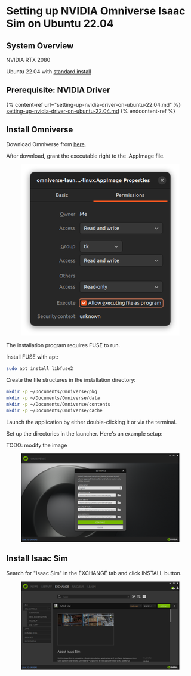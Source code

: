 # Setting up NVIDIA Omniverse Isaac Sim on Ubuntu 22.04

## System Overview

NVIDIA RTX 2080

Ubuntu 22.04 with [standard install](https://notes.tk233.xyz/tools/ubuntu-22.04-standard-installation-procedure)

## Prerequisite: NVIDIA Driver

{% content-ref url="setting-up-nvidia-driver-on-ubuntu-22.04.md" %}
[setting-up-nvidia-driver-on-ubuntu-22.04.md](setting-up-nvidia-driver-on-ubuntu-22.04.md)
{% endcontent-ref %}



## Install Omniverse

Download Omniverse from [here](https://www.nvidia.com/en-us/omniverse/download/).

After download, grant the executable right to the .AppImage file.

<figure><img src="../../.gitbook/assets/image (1) (1) (2) (2).png" alt=""><figcaption></figcaption></figure>

The installation program requires FUSE to run.

Install FUSE with apt:

```bash
sudo apt install libfuse2
```



Create the file structures in the installation directory:

```bash
mkdir -p ~/Documents/Omniverse/pkg
mkdir -p ~/Documents/Omniverse/data
mkdir -p ~/Documents/Omniverse/contents
mkdir -p ~/Documents/Omniverse/cache
```





Launch the application by either double-clicking it or via the terminal.

Set up the directories in the launcher. Here's an example setup:

TODO: modify the image

<figure><img src="../../.gitbook/assets/image (27) (2).png" alt=""><figcaption></figcaption></figure>



## Install Isaac Sim

Search for "Isaac Sim" in the EXCHANGE tab and click INSTALL button.

<figure><img src="../../.gitbook/assets/image (207).png" alt=""><figcaption></figcaption></figure>













